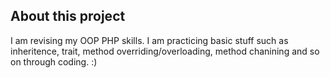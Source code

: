 ## About this project

I am revising my OOP PHP skills. I am practicing basic stuff such as inheritence, trait, method overriding/overloading, method chanining 
and so on through coding. :)

